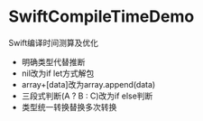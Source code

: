 # SwiftCompileTimeDemo
Swift编译时间测算及优化

- 明确类型代替推断
- nil改为if let方式解包
- array+[data]改为array.append(data)
- 三段式判断(A ? B : C)改为if else判断
- 类型统一转换替换多次转换

